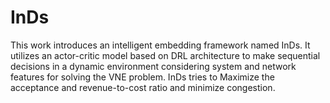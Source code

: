 # InDs
This work introduces an intelligent embedding framework named InDs. It utilizes an actor-critic model based on DRL architecture to make sequential decisions in a dynamic environment considering system and network features for solving the VNE problem. InDs tries to Maximize the acceptance  and revenue-to-cost ratio and minimize congestion.
